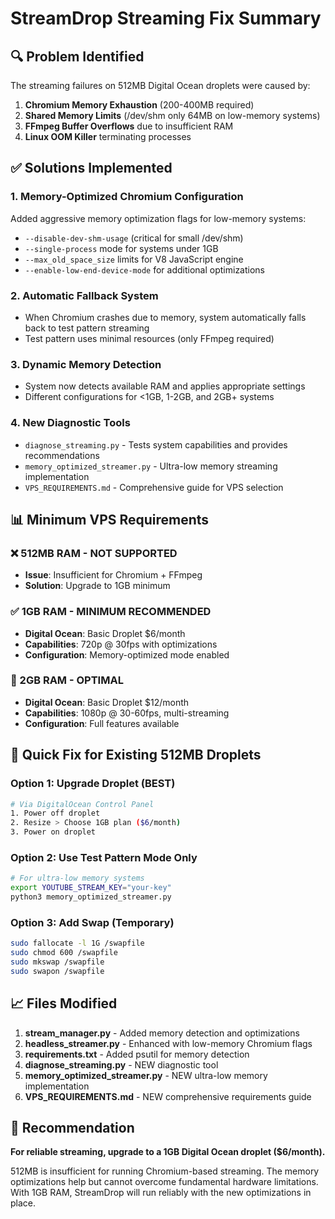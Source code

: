 # StreamDrop Streaming Fix Summary

## 🔍 Problem Identified

The streaming failures on 512MB Digital Ocean droplets were caused by:

1. **Chromium Memory Exhaustion** (200-400MB required)
2. **Shared Memory Limits** (/dev/shm only 64MB on low-memory systems)
3. **FFmpeg Buffer Overflows** due to insufficient RAM
4. **Linux OOM Killer** terminating processes

## ✅ Solutions Implemented

### 1. Memory-Optimized Chromium Configuration
Added aggressive memory optimization flags for low-memory systems:
- `--disable-dev-shm-usage` (critical for small /dev/shm)
- `--single-process` mode for systems under 1GB
- `--max_old_space_size` limits for V8 JavaScript engine
- `--enable-low-end-device-mode` for additional optimizations

### 2. Automatic Fallback System
- When Chromium crashes due to memory, system automatically falls back to test pattern streaming
- Test pattern uses minimal resources (only FFmpeg required)

### 3. Dynamic Memory Detection
- System now detects available RAM and applies appropriate settings
- Different configurations for <1GB, 1-2GB, and 2GB+ systems

### 4. New Diagnostic Tools
- `diagnose_streaming.py` - Tests system capabilities and provides recommendations
- `memory_optimized_streamer.py` - Ultra-low memory streaming implementation
- `VPS_REQUIREMENTS.md` - Comprehensive guide for VPS selection

## 📊 Minimum VPS Requirements

### ❌ 512MB RAM - NOT SUPPORTED
- **Issue**: Insufficient for Chromium + FFmpeg
- **Solution**: Upgrade to 1GB minimum

### ✅ 1GB RAM - MINIMUM RECOMMENDED
- **Digital Ocean**: Basic Droplet $6/month
- **Capabilities**: 720p @ 30fps with optimizations
- **Configuration**: Memory-optimized mode enabled

### 🌟 2GB RAM - OPTIMAL
- **Digital Ocean**: Basic Droplet $12/month
- **Capabilities**: 1080p @ 30-60fps, multi-streaming
- **Configuration**: Full features available

## 🚀 Quick Fix for Existing 512MB Droplets

### Option 1: Upgrade Droplet (BEST)
```bash
# Via DigitalOcean Control Panel
1. Power off droplet
2. Resize > Choose 1GB plan ($6/month)
3. Power on droplet
```

### Option 2: Use Test Pattern Mode Only
```bash
# For ultra-low memory systems
export YOUTUBE_STREAM_KEY="your-key"
python3 memory_optimized_streamer.py
```

### Option 3: Add Swap (Temporary)
```bash
sudo fallocate -l 1G /swapfile
sudo chmod 600 /swapfile
sudo mkswap /swapfile
sudo swapon /swapfile
```

## 📈 Files Modified

1. **stream_manager.py** - Added memory detection and optimizations
2. **headless_streamer.py** - Enhanced with low-memory Chromium flags
3. **requirements.txt** - Added psutil for memory detection
4. **diagnose_streaming.py** - NEW diagnostic tool
5. **memory_optimized_streamer.py** - NEW ultra-low memory implementation
6. **VPS_REQUIREMENTS.md** - NEW comprehensive requirements guide

## 🎯 Recommendation

**For reliable streaming, upgrade to a 1GB Digital Ocean droplet ($6/month).**

512MB is insufficient for running Chromium-based streaming. The memory optimizations help but cannot overcome fundamental hardware limitations. With 1GB RAM, StreamDrop will run reliably with the new optimizations in place.